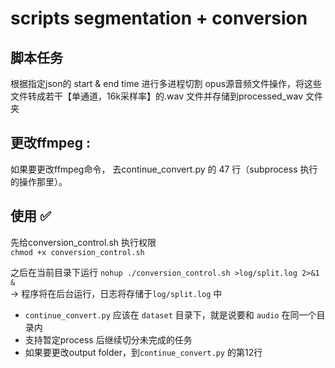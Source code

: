 # scripts segmentation + conversion
## 脚本任务
根据指定json的 start & end time 进行多进程切割 opus源音频文件操作，将这些文件转成若干【单通道，16k采样率】的.wav 文件并存储到processed_wav 文件夹


## 更改ffmpeg : 
如果要更改ffmpeg命令， 去continue_convert.py 的 47 行（subprocess 执行的操作那里）。


## 使用 ✅
先给conversion_control.sh 执行权限 <br>
`chmod +x conversion_control.sh` <br>

之后在当前目录下运行 `nohup ./conversion_control.sh >log/split.log 2>&1 &` <br>
-> 程序将在后台运行，日志将存储于`log/split.log` 中 <br>
* `continue_convert.py` 应该在 `dataset` 目录下，就是说要和 `audio` 在同一个目录内 
* 支持暂定process 后继续切分未完成的任务 
* 如果要更改output folder，到`continue_convert.py` 的第12行


